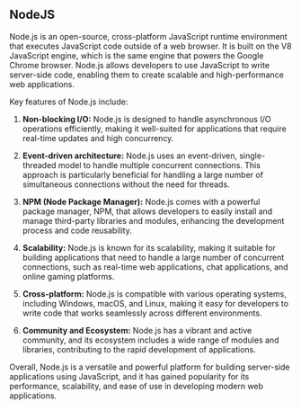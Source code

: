 ## NodeJS

Node.js is an open-source, cross-platform JavaScript runtime environment that executes JavaScript code outside of a web browser. It is built on the V8 JavaScript engine, which is the same engine that powers the Google Chrome browser. Node.js allows developers to use JavaScript to write server-side code, enabling them to create scalable and high-performance web applications.

Key features of Node.js include:

1. **Non-blocking I/O:** Node.js is designed to handle asynchronous I/O operations efficiently, making it well-suited for applications that require real-time updates and high concurrency.

2. **Event-driven architecture:** Node.js uses an event-driven, single-threaded model to handle multiple concurrent connections. This approach is particularly beneficial for handling a large number of simultaneous connections without the need for threads.

3. **NPM (Node Package Manager):** Node.js comes with a powerful package manager, NPM, that allows developers to easily install and manage third-party libraries and modules, enhancing the development process and code reusability.

4. **Scalability:** Node.js is known for its scalability, making it suitable for building applications that need to handle a large number of concurrent connections, such as real-time web applications, chat applications, and online gaming platforms.

5. **Cross-platform:** Node.js is compatible with various operating systems, including Windows, macOS, and Linux, making it easy for developers to write code that works seamlessly across different environments.

6. **Community and Ecosystem:** Node.js has a vibrant and active community, and its ecosystem includes a wide range of modules and libraries, contributing to the rapid development of applications.

Overall, Node.js is a versatile and powerful platform for building server-side applications using JavaScript, and it has gained popularity for its performance, scalability, and ease of use in developing modern web applications.
